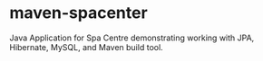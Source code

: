 # maven-spacenter

Java Application for Spa Centre demonstrating working with JPA, Hibernate, MySQL, and Maven build tool.
